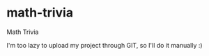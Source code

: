 # math-trivia
Math Trivia

I'm too lazy to upload my project through GIT, so I'll do it manually :)
